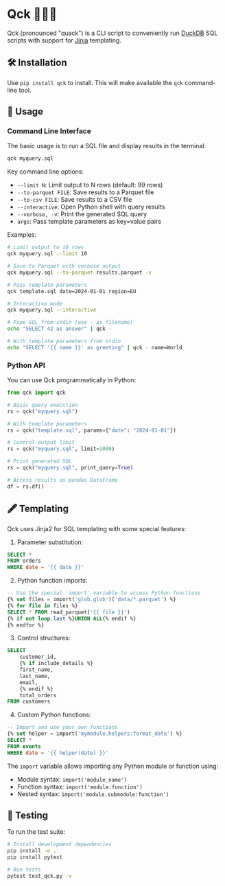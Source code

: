 # Qck 🦆👩‍💻

Qck (pronounced "quack") is a CLI script to conveniently run
[DuckDB](https://duckdb.org/) SQL scripts with support for
[Jinja](https://jinja.palletsprojects.com/) templating.

## 🛠️ Installation

Use `pip install qck` to install. This will make available the `qck`
command-line tool.

## 🚀 Usage

### Command Line Interface

The basic usage is to run a SQL file and display results in the terminal:

```bash
qck myquery.sql
```

Key command line options:

- `--limit N`: Limit output to N rows (default: 99 rows)
- `--to-parquet FILE`: Save results to a Parquet file
- `--to-csv FILE`: Save results to a CSV file
- `--interactive`: Open Python shell with query results
- `--verbose, -v`: Print the generated SQL query
- `args`: Pass template parameters as key=value pairs

Examples:

```bash
# Limit output to 10 rows
qck myquery.sql --limit 10

# Save to Parquet with verbose output
qck myquery.sql --to-parquet results.parquet -v

# Pass template parameters
qck template.sql date=2024-01-01 region=EU

# Interactive mode
qck myquery.sql --interactive

# Pipe SQL from stdin (use - as filename)
echo "SELECT 42 as answer" | qck -

# With template parameters from stdin
echo "SELECT '{{ name }}' as greeting" | qck - name=World
```

### Python API

You can use Qck programmatically in Python:

```python
from qck import qck

# Basic query execution
rs = qck("myquery.sql")

# With template parameters
rs = qck("template.sql", params={"date": "2024-01-01"})

# Control output limit
rs = qck("myquery.sql", limit=1000)

# Print generated SQL
rs = qck("myquery.sql", print_query=True)

# Access results as pandas DataFrame
df = rs.df()
```

## 🖋️ Templating

Qck uses Jinja2 for SQL templating with some special features:

1. Parameter substitution:
```sql
SELECT *
FROM orders
WHERE date = '{{ date }}'
```

2. Python function imports:
```sql
-- Use the special 'import' variable to access Python functions
{% set files = import('glob.glob')('data/*.parquet') %}
{% for file in files %}
SELECT * FROM read_parquet('{{ file }}')
{% if not loop.last %}UNION ALL{% endif %}
{% endfor %}
```

3. Control structures:
```sql
SELECT
    customer_id,
    {% if include_details %}
    first_name,
    last_name,
    email,
    {% endif %}
    total_orders
FROM customers
```

4. Custom Python functions:
```sql
-- Import and use your own functions
{% set helper = import('mymodule.helpers:format_date') %}
SELECT *
FROM events
WHERE date = '{{ helper(date) }}'
```

The `import` variable allows importing any Python module or function using:
- Module syntax: `import('module_name')`
- Function syntax: `import('module:function')`
- Nested syntax: `import('module.submodule:function')`

## 🧪 Testing

To run the test suite:

```bash
# Install development dependencies
pip install -e .
pip install pytest

# Run tests
pytest test_qck.py -v
```
